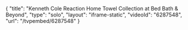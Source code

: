 {
    "title": "Kenneth Cole Reaction Home Towel Collection at Bed Bath & Beyond",
    "type": "solo",
    "layout": "iframe-static",
    "videoId": "6287548",
    "url": "\/tvpembed\/6287548"
}